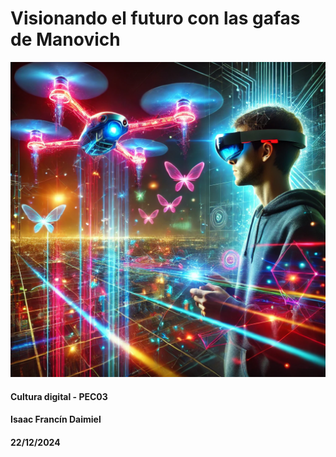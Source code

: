 # Visionando el futuro con las gafas de Manovich
![portada](image.png)
#### Cultura digital - PEC03

#### Isaac Francín Daimiel

#### 22/12/2024
